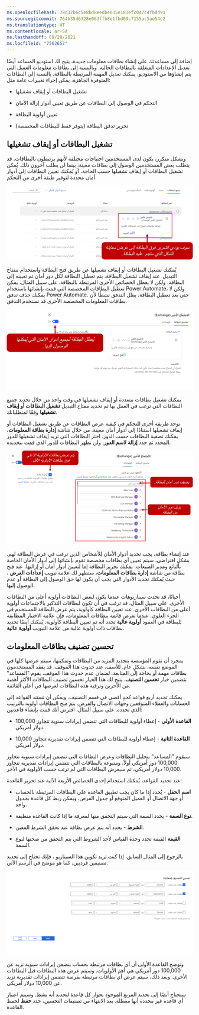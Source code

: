 ```yaml
---
ms.openlocfilehash: 78d32b6c5e8bd8eedbe035e183efc047c4fbdd91
ms.sourcegitcommit: 764b35d6328e063ffb8e1fbd09c7155ac5ae54c2
ms.translationtype: HT
ms.contentlocale: ar-SA
ms.lasthandoff: 09/29/2021
ms.locfileid: "7562657"
---
```

إضافة إلى مساعدتك على إنشاء بطاقات معلومات جديدة، يتيح لك استوديو المساعد أيضًا تعديل الإعدادات المتعلقة بالبطاقات الحالية. وبالنسبة إلى بطاقات معلومات العميل التي يتم إنشاؤها من الاستوديو، يمكنك تعديل المهمة المرتبطة بالبطاقة. بالنسبة إلى البطاقات المتوفرة الجاهزة، يمكن إجراء تغييرات عامة مثل:

-   تشغيل البطاقات أو إيقاف تشغيلها 

-   التحكم في الوصول إلى البطاقات عن طريق تعيين أدوار إزالة الأمان

-   تعيين أولوية البطاقة

-   تحرير تدفق البطاقة (يتوفر فقط للبطاقات المخصصة)

## <a name="turn-cards-on-or-off"></a>تشغيل البطاقات أو إيقاف تشغيلها

وبشكل متكرر، يكون لدى المستخدمين احتياجات مختلفة لأنهم يرتبطون بالبطاقات. قد يتطلب بعض المستخدمين الوصول إلى بطاقات معينة، بينما لن يطلب آخرون ذلك. يُمكن تشغيل البطاقات أو إيقاف تشغيلها حسب الحاجة، أو يُمكنك تعيين البطاقات إلى أدوار أمان محددة لتوفير طبقة أخرى من التحكم.

![لقطة شاشة من معاينة البطاقة مع تمييز اجتماع حديث.](../media/csi-3-01.png)

يُمكنك تشغيل البطاقات أو إيقاف تشغيلها عن طريق فتح البطاقة واستخدام مفتاح التبديل. عند إيقاف تشغيل البطاقة، يتم تعطيل البطاقة لكل دور أمان تم تعيينه إلى البطاقة، ولكن لا يعطل الخصائص الأخرى المرتبطة بالبطاقة. على سبيل المثال، يمكن تعطيل البطاقات المخصصة التي قمت بإنشائها باستخدام Power Automate، ولكن لا يمكنك حذف تدفق Power Automate. حتى بعد تعطيل البطاقة، يظل التدفق نشطًا لأن بطاقات المعلومات المخصصة الأخرى قد تستخدم التدفق.

![يشير السهم إلى مفتاح التشغيل وإيقاف التشغيل الذي يقوم بتمكين أو تعطيل البطاقة لجميع أدوار الأمان التي يمكنها الوصول إليها.](../media/csi-3-02.png)

يمكنك تشغيل بطاقات متعددة أو إيقاف تشغيلها في وقت واحد من خلال تحديد جميع البطاقات التي ترغب في العمل بها ثم تحديد مفتاح التبديل **تشغيل البطاقات أو إيقاف تشغيلها** وفقًا لمتطلباتك.

توجد طريقة أخرى للتحكم في كيفية عرض البطاقات عن طريق تشغيل البطاقات أو إيقاف تشغيلها استنادًا إلى أدوار أمان معينة. من خلال شاشة **إدارة بطاقة المعلومات**، يمكنك تصفية البطاقات حسب الدور. اختر البطاقات التي تريد إيقاف تشغيلها للدور المحدد ثم حدد **إزالة لاسم الدور**. ولن تظهر البطاقات للدور الذي قمت بتحديده.

![لقطة شاشة من خانة الاختيار ذات الأولوية العالية التي تصنف بطاقة ليتم عرضها فوق البطاقات ذات الأولوية المنخفضة.](../media/csi-3-03.png)

عند إنشاء بطاقة، يجب تحديد أدوار الأمان للأشخاص الذين ترغب في عرض البطاقة لهم. بشكلٍ افتراضي، سيتم تعيين أي بطاقات مخصصة تقوم بإنشائها إلى أدوار الأمان الخاصة بالبائع ومدير المبيعات. يمكنك تحرير البطاقة إما لتعيين أدوار أمان أو إزالتها. عند فتح بطاقة من شاشة **إدارة بطاقات المعلومات**، ستظهر لك علامة تبويب **إعدادات العرض** ، حيث يُمكنك تحديد الأدوار التي يجب أن يكون لها حق الوصول إلى البطاقة أو عدم الوصول إليها.

أحيانًا، قد تحدث سيناريوهات عندما يكون لبعض البطاقات أولوية أعلى من البطاقات الأخرى. على سبيل المثال، قد ترغب في أن تكون لبطاقات التذكير بالاجتماعات أولوية أعلى من البطاقات الأخرى. عند تعيين البطاقة كأولوية، يتم عرض البطاقة للمستخدم في الجزء العلوي. عندما تعرض قائمة ببطاقات المعلومات، فإن علامة الاختيار المطابقة للبطاقة في العمود **أولوية عالية** تحدد أنه تم تعيين البطاقة كأولوية. يُمكنك أيضًا تحديد بطاقات ذات أولوية عالية من علامة التبويب **أولوية عالية**.

## <a name="optimize-ranking-of-insight-cards"></a>تحسين تصنيف بطاقات المعلومات

بمجرد أن تقوم المؤسسة بتحديد المزيد من البطاقات وتمكينها، سيتم عرضها كلها في الموضع نفسه، بشكلٍ عام. للأسف، عند حدوث هذا الموقف، قد يفقد المستخدمون بطاقات مهمة أو بحاجة إلى المتابعة. لضمان عدم حدوث هذا الموقف، يقوم "المساعد" بتضمين خيار **تحسين التصنيف**. يتيح لك هذا الخيار تحسين تصنيف البطاقات الأكثر أهمية من الآخرين وترقية هذه البطاقات لعرضها في أعلى القائمة.

يمكنك تحديد أربع قواعد كحدٍ أقصى في قسم التصنيف. ويمكن أن تستند القواعد إلى الحسابات والعملاء المتوقعين وجهات الاتصال والفرص. يتم منح البطاقات أولوية بالترتيب الذي تحدده. على سبيل المثال، افترض أنك قمت بإنشاء قاعدتين:

-   **القاعدة الأولى** - إعطاء أولوية للبطاقات التي تتضمن إيرادات سنوية تتجاوز 100,000 دولار أمريكي.

-   **القاعدة الثانية** - إعطاء أولوية للبطاقات التي تتضمن إيرادات تقديرية تتجاوز 10,000 دولار أمريكي.

سيقوم "المساعد" بتحليل البطاقات وعرض البطاقات التي تتضمن إيرادات سنوية تتجاوز 100,000 دور أمريكي أولاً، ومتبوعة بالبطاقات التي تتضمن إيرادات تقديرية تتجاوز 10,000 دولار أمريكي، ثم سيعرض البطاقات التي لم ترتب حسب الأولوية في الآخر.

عند تحديد القواعد، يُمكنك استخدام إحدى الخصائص الأربعة الآتية عند تحرير القاعدة:

-   **اسم الحقل** - يُحدد إذا ما كان يجب تطبيق القاعدة على البطاقات المرتبطة بالحساب أو جهة الاتصال أو العميل المتوقع أو جدول الفرص. ويمكن ربط كل قاعدة بجدول واحد.

-   **نوع السمة** - يحدد السمة التي سيتم التحقق منها لمعرفة ما إذا كانت القاعدة منطبقة.

-   **الشرط** - يحدد أنه يتم عرض بطاقة عند تحقق الشرط المعين.

-   **القيمة** القيمة تحدد وحدة القياس لأحد الشروط التي يتم التحقق من صحتها لنوع السمة.

بالرجوع إلى المثال السابق، إذا كنت تريد تكوين هذا السيناريو ، فإنك تحتاج إلى تحديد تصنيفين فرديين، كما هو موضح في الرسم الآتي.

![التصنيف المحسن (المعاينة) يعرض أربع بطاقات، اثنين منها تتضمن خانتي اختيار محددتين. بطاقات مرتبطة بحساب يتضمن إيرادات سنوية تزيد عن 100000 وبطاقات بفرصة تتضمن إيرادات تقديرية تزيد عن 10000.](../media/csi-3-04.png)

وتوضح القاعدة الأولى أن أي بطاقات مرتبطة بحساب يتضمن إيرادات سنوية تزيد عن 100,000 دور أمريكي هي أهم الأولويات. وسيتم عرض هذه البطاقات قبل البطاقات الأخرى. وبعد ذلك، سيتم عرض أي بطاقات مرتبطة بفرصة تتضمن إيرادات تقديرية تزيد عن 10,000 دولار أمريكي.

ستحتاج أيضًا إلى تحديد المربع الموجود بجوار كل قاعدة لتحديد أنه نشط. وسيتم اعتبار أي قاعدة غير محددة أنها معطلة. بعد الانتهاء من تصنيفات التحسين، حدد **حفظ** لحفظ القاعدة.
